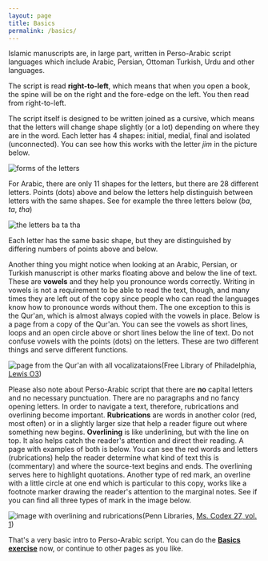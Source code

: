 ```yaml
---
layout: page
title: Basics
permalink: /basics/
---
```


Islamic manuscripts are, in large part, written in Perso-Arabic script languages which include Arabic, Persian, Ottoman Turkish, Urdu and other languages.

The script is read **right-to-left**, which means that when you open a book, the spine will be on the right and the fore-edge on the left. You then read from right-to-left.

The script itself is designed to be written joined as a cursive, which means that the letters will change shape slightly (or a lot) depending on where they are in the word. Each letter has 4 shapes: initial, medial, final and isolated (unconnected). You can see how this works with the letter *jim* in the picture below.

![forms of the letters](/islamicmss/assets/forms.jpg)

For Arabic, there are only 11 shapes for the letters, but there are 28 different letters. Points (dots) above and below the letters help distinguish between letters with the same shapes. See for example the three letters below (*ba*, *ta*, *tha*)

![the letters ba ta tha](/islamicmss/assets/letters.jpg)

Each letter has the same basic shape, but they are distinguished by differing numbers of points above and below.

Another thing you might notice when looking at an Arabic, Persian, or Turkish manuscript is other marks floating above and below the line of text. These are **vowels** and they help you pronounce words correctly. Writing in vowels is not a requirement to be able to read the text, though, and many times they are left out of the copy since people who can read the languages know how to pronounce words without them. The one exception to this is the Qur'an, which is almost always copied with the vowels in place. Below is a page from a copy of the Qur'an. You can see the vowels as short lines, loops and an open circle above or short lines below the line of text. Do not confuse vowels with the points (dots) on the letters. These are two different things and serve different functions.

![page from the Qur'an with all vocalizataions](http://openn.library.upenn.edu/Data/0023/lewis_o_003/data/web/7049_0008_web.jpg)(Free Library of Philadelphia, [Lewis O3](http://openn.library.upenn.edu/Data/0023/html/lewis_o_003.html))

Please also note about Perso-Arabic script that there are **no** capital letters and no necessary punctuation. There are no paragraphs and no fancy opening letters. In order to navigate a text, therefore, rubrications and overlining become important. **Rubrications** are words in another color (red, most often) or in a slightly larger size that help a reader figure out where something new begins. **Overlining** is like underlining, but with the line on top. It also helps catch the reader's attention and direct their reading. A page with examples of both is below. You can see the red words and letters (rubrications) help the reader determine what kind of text this is (commentary) and where the source-text begins and ends. The overlining serves here to highlight quotations. Another type of red mark, an overline with a little circle at one end which is particular to this copy, works like a footnote marker drawing the reader's attention to the marginal notes. See if you can find all three types of mark in the image below.

![image with overlining and rubrications](http://openn.library.upenn.edu/Data/0002/mscodex27_v1/data/web/9397_0005_web.jpg)(Penn Libraries, [Ms. Codex 27, vol. 1](http://openn.library.upenn.edu/Data/0002/html/mscodex27_v1.html))

That's a very basic intro to Perso-Arabic script. You can do the [**Basics exercise**](https://forms.gle/M66q8gTwXBcuRMtS9) now, or continue to other pages as you like.
